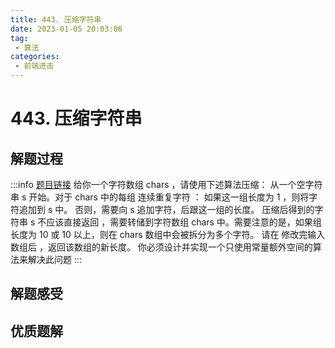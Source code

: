 ```yaml
---
title: 443. 压缩字符串
date: 2023-01-05 20:03:06
tag:
 - 算法
categories:
 - 前端进击
---
```

# 443. 压缩字符串
## 解题过程
:::info
[题目链接](https://leetcode.cn/problems/string-compression/)
给你一个字符数组 chars ，请使用下述算法压缩：
从一个空字符串 s 开始。对于 chars 中的每组 连续重复字符 ：
如果这一组长度为 1 ，则将字符追加到 s 中。
否则，需要向 s 追加字符，后跟这一组的长度。
压缩后得到的字符串 s 不应该直接返回 ，需要转储到字符数组 chars 中。需要注意的是，如果组长度为 10 或 10 以上，则在 chars 数组中会被拆分为多个字符。
请在 修改完输入数组后 ，返回该数组的新长度。
你必须设计并实现一个只使用常量额外空间的算法来解决此问题
:::
## 解题感受

## 优质题解
